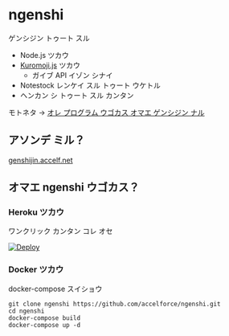 # ngenshi
ゲンシジン トゥート スル
* Node.js ツカウ
* [Kuromoji.js](https://github.com/takuyaa/kuromoji.js) ツカウ
  * ガイブ API イゾン シナイ
* Notestock レンケイ スル トゥート ウケトル
* ヘンカン シ トゥート スル カンタン

モトネタ → [オレ プログラム ウゴカス オマエ ゲンシジン ナル](https://qiita.com/Harusugi/items/f499e8707b36d0f570c4)

## アソンデ ミル？

[genshijin.accelf.net](https://genshijin.accelf.net/)

## オマエ ngenshi ウゴカス？

### Heroku ツカウ

ワンクリック カンタン コレ オセ

[![Deploy](https://www.herokucdn.com/deploy/button.svg)](https://heroku.com/deploy?template=https://github.com/accelforce/ngenshi)

### Docker ツカウ

docker-compose スイショウ

```
git clone ngenshi https://github.com/accelforce/ngenshi.git
cd ngenshi
docker-compose build
docker-compose up -d
```

